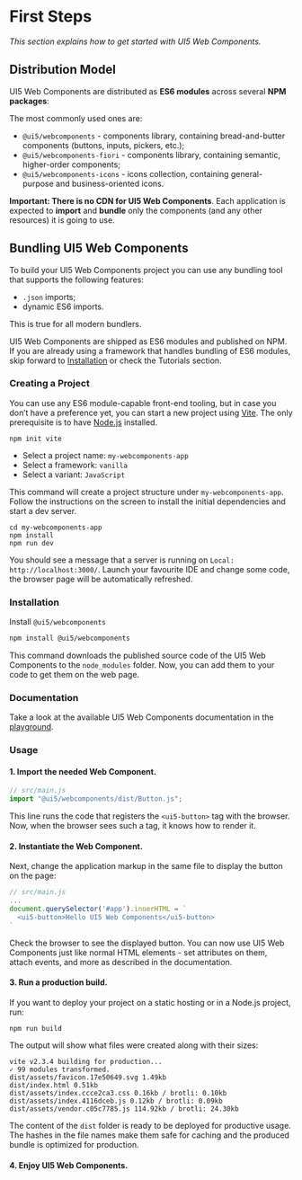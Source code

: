 # First Steps

*This section explains how to get started with UI5 Web Components.*

## Distribution Model

UI5 Web Components are distributed as **ES6 modules** across several **NPM packages**:

The most commonly used ones are:
 - `@ui5/webcomponents` - components library, containing bread-and-butter components (buttons, inputs, pickers, etc.);
 - `@ui5/webcomponents-fiori` - components library, containing semantic, higher-order components;
 - `@ui5/webcomponents-icons` - icons collection, containing general-purpose and business-oriented icons.

**Important: There is no CDN for UI5 Web Components**. Each application is expected to **import** and **bundle** only the components (and any other resources) it is going to use.

## Bundling UI5 Web Components

To build your UI5 Web Components project you can use any bundling tool that supports the following features:
 - `.json` imports;
 - dynamic ES6 imports.

This is true for all modern bundlers.  

UI5 Web Components are shipped as ES6 modules and published on NPM. If you are already using a framework that handles bundling of ES6 modules, skip forward to [Installation](#installation) or check the Tutorials section.

### Creating a Project

You can use any ES6 module-capable front-end tooling, but in case you don’t have a preference yet, you can start a new project using [Vite](https://vitejs.dev). The only prerequisite is to have [Node.js](https://nodejs.org/) installed.

```console
npm init vite
```

- Select a project name: `my-webcomponents-app`
- Select a framework: `vanilla`
- Select a variant: `JavaScript`

This command will create a project structure under `my-webcomponents-app`. Follow the instructions on the screen to install the initial dependencies and start a dev server.

```
cd my-webcomponents-app
npm install
npm run dev
```

You should see a message that a server is running on `Local: http://localhost:3000/`. Launch your favourite IDE and change some code, the browser page will be automatically refreshed.

### Installation

<a name="installation"></a>

Install ```@ui5/webcomponents```

```bash
npm install @ui5/webcomponents
```

This command downloads the published source code of the UI5 Web Components to the `node_modules` folder. Now, you can add them to your code to get them on the web page.

### Documentation

Take a look at the available UI5 Web Components documentation in the [playground](https://sap.github.io/ui5-webcomponents/play).

### Usage

#### 1. Import the needed Web Component.

```js
// src/main.js
import "@ui5/webcomponents/dist/Button.js";
```

This line runs the code that registers the `<ui5-button>` tag with the browser. Now, when the browser sees such a tag, it knows how to render it.

#### 2. Instantiate the Web Component.

Next, change the application markup in the same file to display the button on the page:
```js
// src/main.js
...
document.querySelector('#app').innerHTML = `
  <ui5-button>Hello UI5 Web Components</ui5-button>
`
```

Check the browser to see the displayed button. You can now use UI5 Web Components just like normal HTML elements - set attributes on them, attach events, and more as described in the documentation.

#### 3. Run a production build.

If you want to deploy your project on a static hosting or in a Node.js project, run:

```console
npm run build
```

The output will show what files were created along with their sizes:

```console
vite v2.3.4 building for production...
✓ 99 modules transformed.
dist/assets/favicon.17e50649.svg 1.49kb
dist/index.html 0.51kb
dist/assets/index.ccce2ca3.css 0.16kb / brotli: 0.10kb
dist/assets/index.4116dceb.js 0.12kb / brotli: 0.09kb
dist/assets/vendor.c05c7785.js 114.92kb / brotli: 24.30kb
```

The content of the `dist` folder is ready to be deployed for productive usage. The hashes in the file names make them safe for caching and the produced bundle is optimized for production.

#### 4. Enjoy UI5 Web Components.
